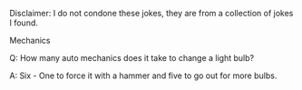 Disclaimer: I do not condone these jokes, they are from a collection of jokes I found.

Mechanics

Q: How many auto mechanics does it take to change a light bulb? 

A: Six - One to force it with a hammer and five to go out for more bulbs.

